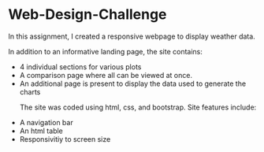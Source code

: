 # Web-Design-Challenge

In this assignment, I created a responsive webpage to display weather data. 

In addition to an informative landing page, the site contains:
<ul>
  <li>4 individual sections for various plots </li>
  <li>A comparison page where all can be viewed at once. </li>
  <li>An additional page is present to display the data used to generate the charts </li>

The site was coded using html, css, and bootstrap.
Site features include:
  <li>A navigation bar</li>
  <li>An html table</li>
  <li>Responsivitiy to screen size</li>
